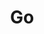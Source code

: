 ---
layout: default
title: Go
parent: Tutorials
order: 5
nav_order: 100
permalink: /docs/tutorials/go/
has_children: true
has_toc: true
---